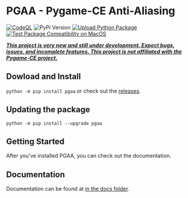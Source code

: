 # PGAA - Pygame-CE Anti-Aliasing

[![CodeQL](https://github.com/Iron-Sparrow/PGAA/actions/workflows/github-code-scanning/codeql/badge.svg)](https://github.com/Iron-Sparrow/PGAA/actions/workflows/github-code-scanning/codeql)
![PyPi Version](https://img.shields.io/pypi/v/pgaa.svg?v=1)
[![Upload Python Package](https://github.com/Iron-Sparrow/PGAA/actions/workflows/python-publish.yml/badge.svg)](https://github.com/Iron-Sparrow/PGAA/actions/workflows/python-publish.yml)
[![Test Package Compatibility on MacOS](https://github.com/Iron-Sparrow/PGAA/actions/workflows/test_mac.yml/badge.svg)](https://github.com/Iron-Sparrow/PGAA/actions/workflows/test_mac.yml)

<ins>***This project is very new and still under development. Expect bugs, issues, and incomplete features.
This project is not affiliated with the Pygame-CE project.***</ins>

## Dowload and Install

 ```python -m pip install pgaa``` or check out the [releases](https://github.com/Iron-Sparrow/PGAA/releases).

## Updating the package

```python -m pip install --upgrade pgaa```

## Getting Started

After you've installed PGAA, you can check out the documentation.

## Documentation

Documentation can be found at [in the docs folder](https://github.com/Iron-Sparrow/PGAA/blob/main/docs/Documentation.md).
